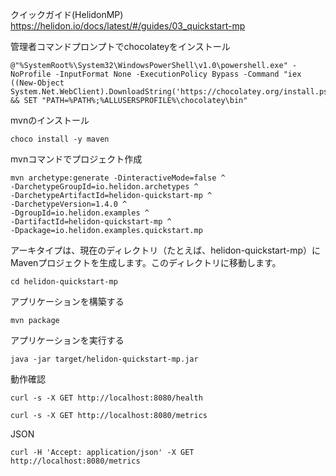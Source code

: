 クイックガイド(HelidonMP)
https://helidon.io/docs/latest/#/guides/03_quickstart-mp

管理者コマンドプロンプトでchocolateyをインストール
```
@"%SystemRoot%\System32\WindowsPowerShell\v1.0\powershell.exe" -NoProfile -InputFormat None -ExecutionPolicy Bypass -Command "iex ((New-Object System.Net.WebClient).DownloadString('https://chocolatey.org/install.ps1'))" && SET "PATH=%PATH%;%ALLUSERSPROFILE%\chocolatey\bin"
```

mvnのインストール
```
choco install -y maven
```

mvnコマンドでプロジェクト作成
```
mvn archetype:generate -DinteractiveMode=false ^
-DarchetypeGroupId=io.helidon.archetypes ^
-DarchetypeArtifactId=helidon-quickstart-mp ^
-DarchetypeVersion=1.4.0 ^
-DgroupId=io.helidon.examples ^
-DartifactId=helidon-quickstart-mp ^
-Dpackage=io.helidon.examples.quickstart.mp
```

アーキタイプは、現在のディレクトリ（たとえば、helidon-quickstart-mp）にMavenプロジェクトを生成します。このディレクトリに移動します。
```
cd helidon-quickstart-mp
```

アプリケーションを構築する
```
mvn package
```

アプリケーションを実行する
```
java -jar target/helidon-quickstart-mp.jar
```

動作確認

```
curl -s -X GET http://localhost:8080/health
```
```
curl -s -X GET http://localhost:8080/metrics
```
JSON
```
curl -H 'Accept: application/json' -X GET http://localhost:8080/metrics
```
